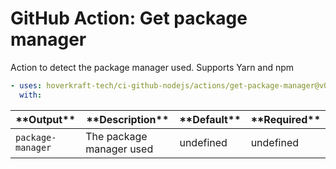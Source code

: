 <!-- start title -->

# GitHub Action: Get package manager

<!-- end title -->
<!-- start description -->

Action to detect the package manager used. Supports Yarn and npm

<!-- end description -->
<!-- start contents -->
<!-- end contents -->
<!-- start usage -->

```yaml
- uses: hoverkraft-tech/ci-github-nodejs/actions/get-package-manager@v0.1.0
  with:
```

<!-- end usage -->
<!-- start inputs -->
<!-- end inputs -->
<!-- start outputs -->

| \***\*Output\*\***           | \***\*Description\*\***  | \***\*Default\*\*** | \***\*Required\*\*** |
| ---------------------------- | ------------------------ | ------------------- | -------------------- |
| <code>package-manager</code> | The package manager used | undefined           | undefined            |

<!-- end outputs -->
<!-- start [.github/ghadocs/examples/] -->
<!-- end [.github/ghadocs/examples/] -->
